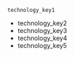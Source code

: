 ```ngMeta
technology_key1
```
* technology_key2
* technology_key3
* technology_key4
* technology_key5
